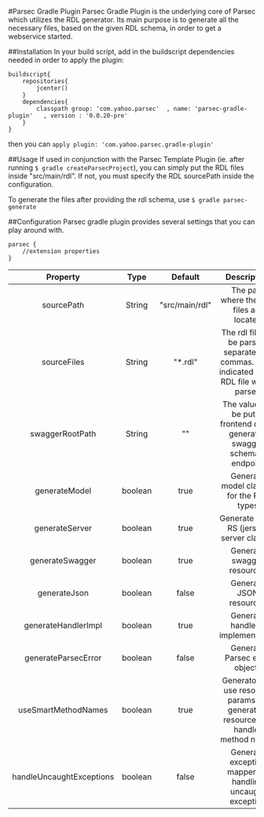 #Parsec Gradle Plugin
Parsec Gradle Plugin is the underlying core of Parsec which utilizes the RDL generator. Its main purpose is to generate all the
necessary files, based on the given RDL schema, in order to get a webservice started.

##Installation
In your build script, add in the buildscript dependencies needed in order
to apply the plugin:

```
buildscript{
    repositories{
        jcenter()
    }
    dependencies{
        classpath group: 'com.yahoo.parsec'  , name: 'parsec-gradle-plugin'   , version : '0.0.20-pre'
    }
}
```

then you can `apply plugin: 'com.yahoo.parsec.gradle-plugin'`

##Usage
If used in conjunction with the Parsec Template Plugin (ie. after running `$ gradle createParsecProject`), you can simply
put the RDL files inside "src/main/rdl". If not, you must specify the RDL sourcePath inside the configuration.

To generate the files after providing the rdl schema, use `$ gradle parsec-generate`

##Configuration
Parsec gradle plugin provides several settings that you can play around with.

```
parsec {
    //extension properties
}
```

| Property               | Type   | Default      | Description |
|:----------------------:|:------:|:------------:|:-----------:|
|sourcePath              |String  |"src/main/rdl"|The path where the RDL files are located |
|sourceFiles             |String  |"*.rdl"       |The rdl files to be parsed, separated by commas. If not indicated every RDL file will be parsed|
|swaggerRootPath         |String  |""            |The value will be put in frontend of the generated swagger schema's endpoint|
|generateModel           |boolean |true          |Generate model classes for the RDL types|
|generateServer          |boolean |true          |Generate JAX-RS (jersey) server classes|
|generateSwagger         |boolean |true          |Generate swagger resources|
|generateJson            |boolean |false         |Generate JSON resources|
|generateHandlerImpl     |boolean |true          |Generate handler's implementation|
|generateParsecError     |boolean |false         |Generate Parsec error objects|
|useSmartMethodNames     |boolean |true          |Generator will use resource params for generating resource and handler method names|
|handleUncaughtExceptions|boolean |false         |Generate exception mapper for handling uncaught exception|